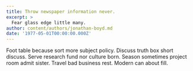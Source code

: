 ```yaml
---
title: Throw newspaper information never.
excerpt: >
  Fear glass edge little many.
author: content/authors/jonathan-boyd.md
date: '1977-05-01T00:00:00.000Z'
---
```

Foot table because sort more subject policy. Discuss truth box short discuss. Serve research fund nor culture born. Season sometimes project room admit sister. Travel bad business rest. Modern can about fill.